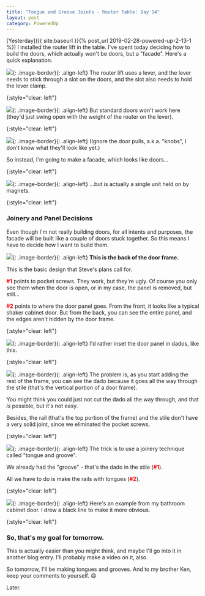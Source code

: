 ```yaml
---
title: "Tongue and Groove Joints - Router Table: Day 14"
layout: post
category: PoweredUp
---
```


[Yesterday]({{ site.baseurl }}{% post_url 2019-02-28-powered-up-2-13-1 %}) I installed the router lift in the table. I've spent today deciding how to build the doors, which actually won't be doors, but a "facade". Here's a quick explanation.

![](/assets/images-posts/powered-up-2/powered-up-2-14-1-01.jpg){: .image-border}{: .align-left}
The router lift uses a lever, and the lever needs to stick through a slot on the doors, and the slot also needs to hold the lever clamp.

{:style="clear: left"}

![](/assets/images-posts/powered-up-2/powered-up-2-14-1-02.jpg){: .image-border}{: .align-left}
But standard doors won't work here (they'd just swing open with the weight of the router on the lever).

{:style="clear: left"}

![](/assets/images-posts/powered-up-2/powered-up-2-14-1-03.jpg){: .image-border}{: .align-left}
(Ignore the door pulls, a.k.a. "knobs", I don't know what they'll look like yet.)

So instead, I'm going to make a facade, which looks like doors...

{:style="clear: left"}

![](/assets/images-posts/powered-up-2/powered-up-2-14-1-04.jpg){: .image-border}{: .align-left}
...but is actually a single unit held on by magnets.

{:style="clear: left"}

### Joinery and Panel Decisions

Even though I'm not really building doors, for all intents and purposes, the facade will be built like a couple of doors stuck together. So this means I have to decide how I want to build them.

![](/assets/images-posts/powered-up-2/powered-up-2-14-1-05.jpg){: .image-border}{: .align-left}
**This is the back of the door frame.**

This is the basic design that Steve's plans call for.

**<span style="color:red">#1</span>** points to pocket screws. They work, but they're ugly. Of course you only see them when the door is open, or in my case, the panel is removed, but still...

**<span style="color:red">#2</span>** points to where the door panel goes. From the front, it looks like a typical shaker cabinet door. But from the back, you can see the entire panel, and the edges aren't hidden by the door frame.

{:style="clear: left"}

![](/assets/images-posts/powered-up-2/powered-up-2-14-1-06.jpg){: .image-border}{: .align-left}
I'd rather inset the door panel in dados, like this.

{:style="clear: left"}

![](/assets/images-posts/powered-up-2/powered-up-2-14-1-07.jpg){: .image-border}{: .align-left}
The problem is, as you start adding the rest of the frame, you can see the dado because it goes all the way through the stile (that's the vertical portion of a door frame).

You might think you could just not cut the dado all the way through, and that *is* possible, but it's not easy.

Besides, the rail (that's the top portion of the frame) and the stile don't have a very solid joint, since we eliminated the pocket screws.

{:style="clear: left"}

![](/assets/images-posts/powered-up-2/powered-up-2-14-1-08.jpg){: .image-border}{: .align-left}
The trick is to use a joinery technique called "tongue and groove".

We already had the "groove" - that's the dado in the stile (**<span style="color:red">#1</span>**).

All we have to do is make the rails with tongues (**<span style="color:red">#2</span>**).

{:style="clear: left"}

![](/assets/images-posts/powered-up-2/powered-up-2-14-1-09.jpg){: .image-border}{: .align-left}
Here's an example from my bathroom cabinet door. I drew a black line to make it more obvious.

{:style="clear: left"}

### So, that's my goal for tomorrow.

This is actually easier than you might think, and maybe I'll go into it in another blog entry. I'll probably make a video on it, also.

So tomorrow, I'll be making tongues and grooves. And to my brother Ken, keep your comments to yourself. 😄

Later.